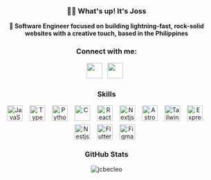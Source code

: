  **<h3 align="center">👋🏼 What's up! It's Joss</h3>**

**<p align="center">🚀 Software Engineer focused on building lightning-fast, rock-solid websites with a creative touch, based in the Philippines</p>**

**<h3 align="center">Connect with me:</h3>** 
<p align="center"><a href="https://www.linkedin.com/in/jcbecleo" target="_blank"><img src="https://img.shields.io/badge/LinkedIn-0077B5?style=flat-square&logo=linkedin&logoColor=white" height="36" style="margin-right: 8px"></a> <a href="https://github.com/jcbecleo" target="_blank"><img src="https://img.shields.io/badge/GitHub-100000?style=flat-square&logo=github&logoColor=white" height="36" style="margin-right: 8px"></a></p>

 **<h3 align="center">Skills</h3>**

<div align="center" style="display: flex; flex-wrap: wrap; gap: 8px; justify-content: center;"><img src="https://skillicons.dev/icons?i=javascript" height="36" alt="JavaScript" style="margin-right: 8px"> <img src="https://skillicons.dev/icons?i=typescript" height="36" alt="TypeScript" style="margin-right: 8px"> <img src="https://skillicons.dev/icons?i=python" height="36" alt="Python" style="margin-right: 8px"> <img src="https://skillicons.dev/icons?i=c" height="36" alt="C" style="margin-right: 8px"> <img src="https://skillicons.dev/icons?i=react" height="36" alt="React" style="margin-right: 8px"> <img src="https://skillicons.dev/icons?i=nextjs" height="36" alt="Nextjs" style="margin-right: 8px"> <img src="https://skillicons.dev/icons?i=astro" height="36" alt="Astro" style="margin-right: 8px"> <img src="https://skillicons.dev/icons?i=tailwind" height="36" alt="Tailwind CSS" style="margin-right: 8px"> <img src="https://skillicons.dev/icons?i=express" height="36" alt="Express" style="margin-right: 8px"> <img src="https://skillicons.dev/icons?i=nestjs" height="36" alt="Nestjs" style="margin-right: 8px"> <img src="https://skillicons.dev/icons?i=flutter" height="36" alt="Flutter" style="margin-right: 8px"> <img src="https://skillicons.dev/icons?i=figma" height="36" alt="Figma" style="margin-right: 8px"></div>

 **<h3 align="center">GitHub Stats</h3>**

<div align="center">
<p><img align="center" src="https://github-readme-streak-stats.herokuapp.com/?user=jcbecleo&layout=compact&theme=chartreuse-dark" alt="jcbecleo" /></p>
</div>
